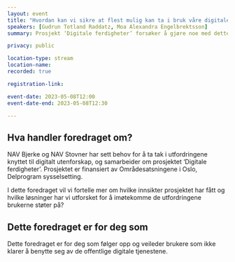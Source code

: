 ```yaml
---
layout: event
title: "Hvordan kan vi sikre at flest mulig kan ta i bruk våre digitale tjenester?"
speakers: [Gudrun Totland Raddatz, Moa Alexandra Engelbrektsson]
summary: Prosjekt ‘Digitale ferdigheter’ forsøker å gjøre noe med dette

privacy: public

location-type: stream
location-name: 
recorded: true

registration-link: 

event-date: 2023-05-08T12:00
event-date-end: 2023-05-08T12:30

---
```

## Hva handler foredraget om?
NAV Bjerke og NAV Stovner har sett behov for å ta tak i utfordringene knyttet til digitalt utenforskap, og samarbeider om prosjektet ‘Digitale ferdigheter’. Prosjektet er finansiert av Områdesatsningene i Oslo, Delprogram sysselsetting.

I dette foredraget vil vi fortelle mer om hvilke innsikter prosjektet har fått og hvilke løsninger har vi utforsket for å imøtekomme de utfordringene brukerne støter på?

## Dette foredraget er for deg som
Dette foredraget er for deg som følger opp og veileder brukere som ikke klarer å benytte seg av de offentlige digitale tjenestene.
